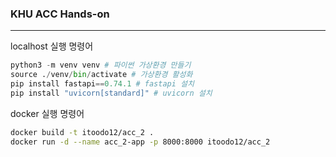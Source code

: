 ### KHU ACC Hands-on
---

localhost 실행 명령어

``` python
python3 -m venv venv # 파이썬 가상환경 만들기
source ./venv/bin/activate # 가상환경 활성화
pip install fastapi==0.74.1 # fastapi 설치
pip install "uvicorn[standard]" # uvicorn 설치
```

docker 실행 명령어

``` bash
docker build -t itoodo12/acc_2 .
docker run -d --name acc_2-app -p 8000:8000 itoodo12/acc_2
```